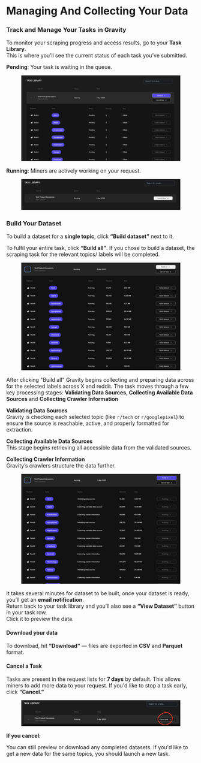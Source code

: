 # Managing And Collecting Your Data

### Track and Manage Your Tasks in Gravity

To monitor your scraping progress and access results, go to your **Task Library**.\
This is where you’ll see the current status of each task you’ve submitted.

**Pending**: Your task is waiting in the queue.

<figure><img src="../../.gitbook/assets/Screenshot 2025-04-09 at 00.27.23.png" alt=""><figcaption></figcaption></figure>



**Running**: Miners are actively working on your request.

<figure><img src="../../.gitbook/assets/Screenshot 2025-04-09 at 14.28.50.png" alt=""><figcaption></figcaption></figure>

### Build Your Dataset

To build a dataset for a **single topic**, click **“Build dataset”** next to it.

To fulfil your entire task, click **“Build all”**. If you chose to build a dataset, the scraping task for the relevant topics/ labels will be completed.

<figure><img src="../../.gitbook/assets/Screenshot 2025-04-09 at 14.29.07.png" alt=""><figcaption></figcaption></figure>

After clicking "Build all" Gravity begins collecting and preparing data across for the selected labels across X and reddit. The task moves through a few key processing stages: **Validating Data Sources, Collecting Available Data Sources** and **Collecting Crawler Information**

**Validating Data Sources**\
Gravity is checking each selected topic (like `r/tech` or `r/googlepixel`) to ensure the source is reachable, active, and properly formatted for extraction.

**Collecting Available Data Sources**\
This stage begins retrieving all accessible data from the validated sources.

**Collecting Crawler Information**\
Gravity’s crawlers structure the data further.

<figure><img src="../../.gitbook/assets/Screenshot 2025-04-09 at 15.22.48.png" alt=""><figcaption></figcaption></figure>

It takes several minutes for dataset to be built, once your dataset is ready, you’ll get an **email notification**.\
Return back to your task library and you’ll also see a **“View Dataset”** button in your task row.\
Click it to preview the data.

#### Download your data

To download, hit **“Download”** — files are exported in **CSV** and **Parquet** format.

#### Cancel a Task

Tasks are present in the request lists for **7 days** by default. This allows miners to add more data to your request. If you'd like to stop a task early, click **“Cancel.”**

<figure><img src="../../.gitbook/assets/canva 5.png" alt=""><figcaption></figcaption></figure>

**If you cancel:**

You can still preview or download any completed datasets. If you'd like to get a new data for the same topics, you should launch a new task.
